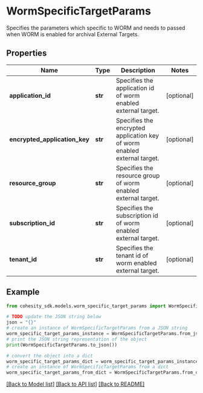 # WormSpecificTargetParams

Specifies the parameters which specific to WORM and needs to passed when WORM is enabled for archival External Targets.

## Properties

Name | Type | Description | Notes
------------ | ------------- | ------------- | -------------
**application_id** | **str** | Specifies the application id of worm enabled external target. | [optional] 
**encrypted_application_key** | **str** | Specifies the encrypted application key of worm enabled external target. | [optional] 
**resource_group** | **str** | Specifies the resource group of worm enabled external target. | [optional] 
**subscription_id** | **str** | Specifies the subscription id of worm enabled external target. | [optional] 
**tenant_id** | **str** | Specifies the tenant id of worm enabled external target. | [optional] 

## Example

```python
from cohesity_sdk.models.worm_specific_target_params import WormSpecificTargetParams

# TODO update the JSON string below
json = "{}"
# create an instance of WormSpecificTargetParams from a JSON string
worm_specific_target_params_instance = WormSpecificTargetParams.from_json(json)
# print the JSON string representation of the object
print(WormSpecificTargetParams.to_json())

# convert the object into a dict
worm_specific_target_params_dict = worm_specific_target_params_instance.to_dict()
# create an instance of WormSpecificTargetParams from a dict
worm_specific_target_params_from_dict = WormSpecificTargetParams.from_dict(worm_specific_target_params_dict)
```
[[Back to Model list]](../README.md#documentation-for-models) [[Back to API list]](../README.md#documentation-for-api-endpoints) [[Back to README]](../README.md)


